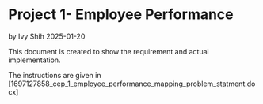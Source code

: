 # Project 1- Employee Performance
  by Ivy Shih   2025-01-20

This document is created to show the requirement and actual implementation.

The instructions are given in [1697127858_cep_1_employee_performance_mapping_problem_statment.docx]